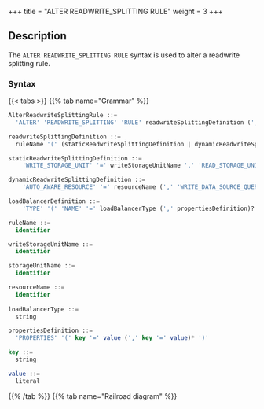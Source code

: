 +++
title = "ALTER READWRITE_SPLITTING RULE"
weight = 3
+++

## Description

The `ALTER READWRITE_SPLITTING RULE` syntax is used to alter a readwrite splitting rule.

### Syntax

{{< tabs >}}
{{% tab name="Grammar" %}}
```sql
AlterReadwriteSplittingRule ::=
  'ALTER' 'READWRITE_SPLITTING' 'RULE' readwriteSplittingDefinition (',' readwriteSplittingDefinition)*

readwriteSplittingDefinition ::=
  ruleName '(' (staticReadwriteSplittingDefinition | dynamicReadwriteSplittingDefinition) (',' loadBalancerDefinition)? ')'

staticReadwriteSplittingDefinition ::=
    'WRITE_STORAGE_UNIT' '=' writeStorageUnitName ',' 'READ_STORAGE_UNITS' '(' storageUnitName (',' storageUnitName)* ')'

dynamicReadwriteSplittingDefinition ::=
    'AUTO_AWARE_RESOURCE' '=' resourceName (',' 'WRITE_DATA_SOURCE_QUERY_ENABLED' '=' ('TRUE' | 'FALSE'))?

loadBalancerDefinition ::=
    'TYPE' '(' 'NAME' '=' loadBalancerType (',' propertiesDefinition)? ')'

ruleName ::=
  identifier

writeStorageUnitName ::=
  identifier

storageUnitName ::=
  identifier

resourceName ::=
  identifier
    
loadBalancerType ::=
  string

propertiesDefinition ::=
  'PROPERTIES' '(' key '=' value (',' key '=' value)* ')'

key ::=
  string

value ::=
  literal
```
{{% /tab %}}
{{% tab name="Railroad diagram" %}}
<iframe frameborder="0" name="diagram" id="diagram" width="100%" height="100%"></iframe>
{{% /tab %}}
{{< /tabs >}}

### Supplement

- Dynamic readwrite-splitting rules rely on database discovery rules;
- `loadBalancerType` specifies the load balancing algorithm type, please refer to Load Balance Algorithm;

### Example

#### Alter a statics readwrite splitting rule

```sql
ALTER READWRITE_SPLITTING RULE ms_group_0 (
    WRITE_STORAGE_UNIT=write_ds,
    READ_STORAGE_UNITS(read_ds_0,read_ds_1),
    TYPE(NAME="random")
);
```

#### Alter a dynamic readwrite splitting rule

```sql
ALTER READWRITE_SPLITTING RULE ms_group_1 (
    AUTO_AWARE_RESOURCE=group_0,
    WRITE_DATA_SOURCE_QUERY_ENABLED=false,
    TYPE(NAME="random")
);
```

### Reserved word

`ALTER`, `READWRITE_SPLITTING`, `RULE`, `WRITE_RESOURCE`, `READ_RESOURCES`, `AUTO_AWARE_RESOURCE`
, `WRITE_DATA_SOURCE_QUERY_ENABLED`, `TYPE`, `NAME`, `PROPERTIES`, `TRUE`, `FALSE`

### Related links

- [Reserved word](/en/user-manual/shardingsphere-proxy/distsql/syntax/reserved-word/)
